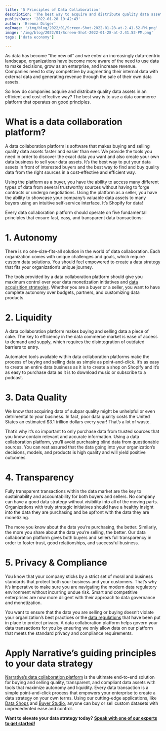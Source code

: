 ```yaml
---
title: '5 Principles of Data Collaboration'
description: 'The best way to acquire and distribute quality data assets in an efficient and cost-effective way is through a data commerce platform that operates on these 5 principles. '
publishDate: '2022-01-28 19:42:43'
author: 'Brenna Dilger'
ogImage: '/img/blog/2022/01/Screen-Shot-2022-01-28-at-2.41.52-PM.png'
image: '/img/blog/2022/01/Screen-Shot-2022-01-28-at-2.41.52-PM.png'
tags: ['data economy']

---
```

As data has become “the new oil” and we enter an increasingly data-centric landscape, organizations have become more aware of the need to use data to make decisions, grow as an enterprise, and increase revenue. Companies need to stay competitive by augmenting their internal data with external data and generating revenue through the sale of their own data assets.

So how do companies acquire and distribute quality data assets in an efficient and cost-effective way? The best way is to use a data commerce platform that operates on good principles.

**What is a data collaboration platform?**
==========================================

A data collaboration platform is software that makes buying and selling quality data assets faster and easier than ever. We provide the tools you need in order to discover the exact data you want and also create your own data business to sell your data assets. It’s the best way to put your data assets in front of interested buyers and the best way to find and buy quality data from the right sources in a cost-effective and efficient way.

Using the platform as a buyer, you have the ability to access many different types of data from several trustworthy sources without having to forge contracts or undergo negotiations. Using the platform as a seller, you have the ability to showcase your company’s valuable data assets to many buyers using an intuitive self-service interface. It’s Shopify for data!

Every data collaboration platform should operate on five fundamental principles that ensure fast, easy, and transparent data transactions:

**1\. Autonomy** 
=================

There is no one-size-fits-all solution in the world of data collaboration. Each organization comes with unique challenges and goals, which require custom data solutions. You should feel empowered to create a data strategy that fits your organization’s unique journey.

The tools provided by a data collaboration platform should give you maximum control over your data monetization initiatives and [data acquisition strategies](https://blog.narrative.io/building-a-data-acquisition-strategy-for-2022). Whether you are a buyer or a seller, you want to have complete autonomy over budgets, partners, and customizing data products. 

**2\. Liquidity** 
==================

A data collaboration platform makes buying and selling data a piece of cake. The key to efficiency in the data commerce market is ease of access to demand and supply, which requires the disintegration of outdated barriers to entry. 

Automated tools available within data collaboration platforms make the process of buying and selling data as simple as point-and-click. It’s as easy to create an entire data business as it is to create a shop on Shopify and it’s as easy to purchase data as it is to download music or subscribe to a podcast. 

**3\. Data Quality**
====================

We know that acquiring data of subpar quality might be unhelpful or even detrimental to your business. In fact, poor data quality costs the United States an estimated $3.1 trillion dollars every year! That’s a lot of waste. 

That’s why it’s so important to only purchase data from trusted sources that you know contain relevant and accurate information. Using a data collaboration platform, you’ll avoid purchasing blind data from questionable sources. You can rest assured that the data going into your organization’s decisions, models, and products is high quality and will yield positive outcomes.

**4\. Transparency** 
=====================

Fully transparent transactions within the data market are the key to sustainability and accountability for both buyers and sellers. No company can have a good data strategy without visibility into all of the moving parts. Organizations with truly strategic initiatives should have a healthy insight into the data they are purchasing and be upfront with the data they are monetizing. 

The more you know about the data you’re purchasing, the better. Similarly, the more you share about the data you’re selling, the better. Our data collaboration platform gives both buyers and sellers full transparency in order to foster trust, good relationships, and successful business.

**5\. Privacy & Compliance**
============================

You know that your company sticks by a strict set of moral and business standards that protect both your business and your customers. That’s why it’s imperative to make sure you are navigating the modern data regulatory environment without incurring undue risk. Smart and competitive enterprises are now more diligent with their approach to data governance and monetization. 

You want to ensure that the data you are selling or buying doesn’t violate your organization’s best practices or the [data regulations](https://kb.narrative.io/regulations-compliance-privacy) that have been put in place to protect privacy. A data collaboration platform helps govern your data transactions for you by ensuring we only allow data on our platform that meets the standard privacy and compliance requirements. 

**Apply Narrative’s guiding principles to your data strategy**
==============================================================

[Narrative’s data collaboration platform](/faq/what-is-data-collaboration) is the ultimate end-to-end solution for buying and selling quality, transparent, and compliant data assets with tools that maximize autonomy and liquidity. Every data transaction is a simple point-and-click process that empowers your enterprise to create a data strategy on your own terms. Using our cutting-edge applications, like [Data Shops](https://www.narrative.io/data-shops) and [Buyer Studio](https://www.narrative.io/buyer-studio), anyone can buy or sell custom datasets with unprecedented ease and control.

**Want to elevate your data strategy today?** [**Speak with one of our experts to get started!**](https://www.narrative.io/demo?hsCtaTracking=e08f0c95-7f48-4f72-9447-dfc519a8f306%7C13036f93-4774-432c-a24e-67f517ec4034)
